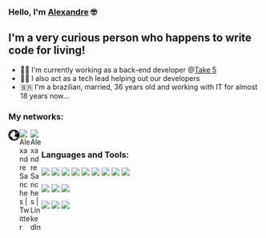 ### Hello, I'm [Alexandre][website] 🤓

## I'm a very curious person who happens to write code for living!
- 👨‍💻 I'm currently working as a back-end developer @[Take 5][take5]
- 🕵️‍♂️ I also act as a tech lead helping out our developers
- 🇧🇷 I'm a brazilian, married, 36 years old and working with IT for almost 18 years now...

### My networks:

[<img align="left" alt="alexandresanches.dev" width="22px" src="https://raw.githubusercontent.com/iconic/open-iconic/master/svg/globe.svg" />][website]
[<img align="left" alt="Alexandre Sanches | Twitter" width="22px" src="https://cdn.jsdelivr.net/npm/simple-icons@v3/icons/twitter.svg" />][twitter]
[<img align="left" alt="Alexandre Sanches | LinkedIn" width="22px" src="https://cdn.jsdelivr.net/npm/simple-icons@v3/icons/linkedin.svg" />][linkedin]

<br />

### Languages and Tools:
![](https://img.shields.io/badge/CODE-Python-brightgreen)
![](https://img.shields.io/badge/CODE-PHP-green)
![](https://img.shields.io/badge/CODE-Delphi-yellowgreen)
![](https://img.shields.io/badge/CODE-PL--SQL-blue)
![](https://img.shields.io/badge/CODE-Javascript-lightgrey)
![](https://img.shields.io/badge/Code-VueJS-informational?style=flat&logo=vue.js&logoColor=white&color=4FC08D)
![](https://img.shields.io/badge/Code-Node.js-informational?style=flat&logo=node.js&logoColor=white&color=339933)
![](https://img.shields.io/badge/Code-HTML-informational?style=flat&logo=html5&logoColor=white&color=E34F26)
![](https://img.shields.io/badge/Code-CSS-informational?style=flat&logo=css3&logoColor=white&color=1572B6)

![](https://img.shields.io/badge/Cloud-Firebase-informational?style=flat&logo=firebase&logoColor=white&color=FFCA28)
![](https://img.shields.io/badge/Cloud-AWS-informational?style=flat&logo=amazon-aws&logoColor=white&color=232F3E)
![](https://img.shields.io/badge/Cloud-Azure-informational?style=flat&logo=microsoft-azure&logoColor=white&color=0089D6)

![](https://img.shields.io/badge/Tools-VSCode-informational?style=flat&logo=visual-studio-code&logoColor=white&color=007ACC)
![](https://img.shields.io/badge/Tools-Git-informational?style=flat&logo=git&logoColor=white&color=F05032)
![](https://img.shields.io/badge/Tools-Github-informational?style=flat&logo=github&logoColor=white&color=181717)

[website]: https://www.linkedin.com/in/alexandre-sanches-de-melo-barbosa-23240019/
[twitter]: https://twitter.com/rolexsanches
[linkedin]: https://www.linkedin.com/in/alexandre-sanches-de-melo-barbosa-23240019/
[instagram]: https://www.instagram.com/rolexsanches/
[take5]: https://take5lms.com
